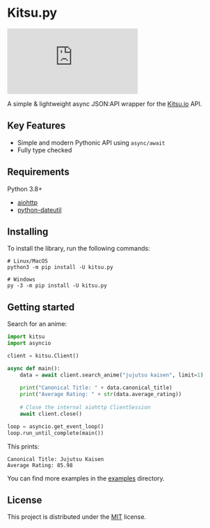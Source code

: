 # Kitsu.py
[![PyPI](https://img.shields.io/pypi/v/kitsu.py?label=PyPi)](https://pypi.org/project/kitsu.py)

A simple & lightweight async JSON:API wrapper for the [Kitsu.io](https://kitsu.io) API.

## Key Features
* Simple and modern Pythonic API using `async/await`
* Fully type checked

## Requirements

Python 3.8+
* [aiohttp](https://pypi.org/project/aiohttp/)
* [python-dateutil](https://pypi.org/project/aiohttp/)

## Installing
To install the library, run the following commands:
```shell
# Linux/MacOS
python3 -m pip install -U kitsu.py

# Windows
py -3 -m pip install -U kitsu.py
```

## Getting started

Search for an anime:
```python
import kitsu
import asyncio

client = kitsu.Client()

async def main():
    data = await client.search_anime("jujutsu kaisen", limit=1)
    
    print("Canonical Title: " + data.canonical_title)
    print("Average Rating: " + str(data.average_rating))
    
    # Close the internal aiohttp ClientSession
    await client.close()

loop = asyncio.get_event_loop()
loop.run_until_complete(main())
```
This prints:
```
Canonical Title: Jujutsu Kaisen
Average Rating: 85.98
```
You can find more examples in the [examples](https://github.com/MrArkon/kitsu.py/tree/master/examples/) directory.

## License

This project is distributed under the [MIT](https://github.com/MrArkon/kitsu.py/blob/master/LICENSE.txt) license.
